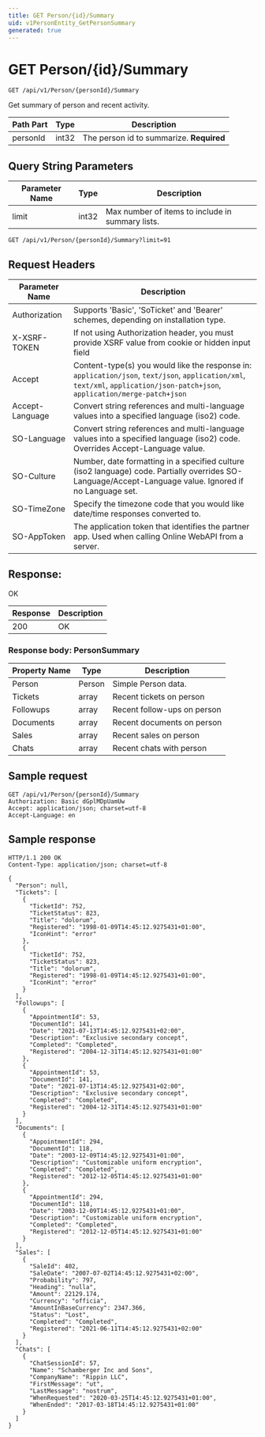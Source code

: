 ```yaml
---
title: GET Person/{id}/Summary
uid: v1PersonEntity_GetPersonSummary
generated: true
---
```


# GET Person/{id}/Summary

```http
GET /api/v1/Person/{personId}/Summary
```

Get summary of person and recent activity.






| Path Part | Type | Description |
|-----------|------|-------------|
| personId | int32 | The person id to summarize. **Required** |


## Query String Parameters

| Parameter Name | Type |  Description |
|----------------|------|--------------|
| limit | int32 |  Max number of items to include in summary lists. |

```http
GET /api/v1/Person/{personId}/Summary?limit=91
```


## Request Headers

| Parameter Name | Description |
|----------------|-------------|
| Authorization  | Supports 'Basic', 'SoTicket' and 'Bearer' schemes, depending on installation type. |
| X-XSRF-TOKEN   | If not using Authorization header, you must provide XSRF value from cookie or hidden input field |
| Accept         | Content-type(s) you would like the response in: `application/json`, `text/json`, `application/xml`, `text/xml`, `application/json-patch+json`, `application/merge-patch+json` |
| Accept-Language | Convert string references and multi-language values into a specified language (iso2) code. |
| SO-Language | Convert string references and multi-language values into a specified language (iso2) code. Overrides Accept-Language value. |
| SO-Culture | Number, date formatting in a specified culture (iso2 language) code. Partially overrides SO-Language/Accept-Language value. Ignored if no Language set. |
| SO-TimeZone | Specify the timezone code that you would like date/time responses converted to. |
| SO-AppToken | The application token that identifies the partner app. Used when calling Online WebAPI from a server. |


## Response:

OK

| Response | Description |
|----------------|-------------|
| 200 | OK |

### Response body: PersonSummary

| Property Name | Type |  Description |
|----------------|------|--------------|
| Person | Person | Simple Person data. |
| Tickets | array | Recent tickets on person |
| Followups | array | Recent follow-ups on person |
| Documents | array | Recent documents on person |
| Sales | array | Recent sales on person |
| Chats | array | Recent chats with person |

## Sample request

```http!
GET /api/v1/Person/{personId}/Summary
Authorization: Basic dGplMDpUamUw
Accept: application/json; charset=utf-8
Accept-Language: en
```

## Sample response

```http_
HTTP/1.1 200 OK
Content-Type: application/json; charset=utf-8

{
  "Person": null,
  "Tickets": [
    {
      "TicketId": 752,
      "TicketStatus": 823,
      "Title": "dolorum",
      "Registered": "1998-01-09T14:45:12.9275431+01:00",
      "IconHint": "error"
    },
    {
      "TicketId": 752,
      "TicketStatus": 823,
      "Title": "dolorum",
      "Registered": "1998-01-09T14:45:12.9275431+01:00",
      "IconHint": "error"
    }
  ],
  "Followups": [
    {
      "AppointmentId": 53,
      "DocumentId": 141,
      "Date": "2021-07-13T14:45:12.9275431+02:00",
      "Description": "Exclusive secondary concept",
      "Completed": "Completed",
      "Registered": "2004-12-31T14:45:12.9275431+01:00"
    },
    {
      "AppointmentId": 53,
      "DocumentId": 141,
      "Date": "2021-07-13T14:45:12.9275431+02:00",
      "Description": "Exclusive secondary concept",
      "Completed": "Completed",
      "Registered": "2004-12-31T14:45:12.9275431+01:00"
    }
  ],
  "Documents": [
    {
      "AppointmentId": 294,
      "DocumentId": 118,
      "Date": "2003-12-09T14:45:12.9275431+01:00",
      "Description": "Customizable uniform encryption",
      "Completed": "Completed",
      "Registered": "2012-12-05T14:45:12.9275431+01:00"
    },
    {
      "AppointmentId": 294,
      "DocumentId": 118,
      "Date": "2003-12-09T14:45:12.9275431+01:00",
      "Description": "Customizable uniform encryption",
      "Completed": "Completed",
      "Registered": "2012-12-05T14:45:12.9275431+01:00"
    }
  ],
  "Sales": [
    {
      "SaleId": 402,
      "SaleDate": "2007-07-02T14:45:12.9275431+02:00",
      "Probability": 797,
      "Heading": "nulla",
      "Amount": 22129.174,
      "Currency": "officia",
      "AmountInBaseCurrency": 2347.366,
      "Status": "Lost",
      "Completed": "Completed",
      "Registered": "2021-06-11T14:45:12.9275431+02:00"
    }
  ],
  "Chats": [
    {
      "ChatSessionId": 57,
      "Name": "Schamberger Inc and Sons",
      "CompanyName": "Rippin LLC",
      "FirstMessage": "ut",
      "LastMessage": "nostrum",
      "WhenRequested": "2020-03-25T14:45:12.9275431+01:00",
      "WhenEnded": "2017-03-18T14:45:12.9275431+01:00"
    }
  ]
}
```